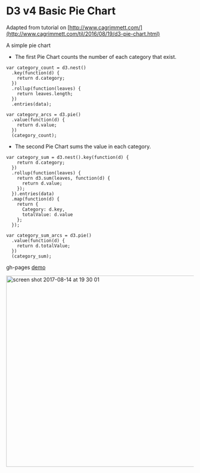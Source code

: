 # D3 v4 Basic Pie Chart

Adapted from tutorial on [http://www.cagrimmett.com/](http://www.cagrimmett.com/til/2016/08/19/d3-pie-chart.html)

A simple pie chart

* The first Pie Chart counts the number of each category that exist.

```
var category_count = d3.nest()
  .key(function(d) {
    return d.category;
  })
  .rollup(function(leaves) {
    return leaves.length;
  })
  .entries(data);

var category_arcs = d3.pie()
  .value(function(d) {
    return d.value;
  })
  (category_count);
```

* The second Pie Chart sums the value in each category.

```
var category_sum = d3.nest().key(function(d) {
    return d.category;
  })
  .rollup(function(leaves) {
    return d3.sum(leaves, function(d) {
      return d.value;
    });
  }).entries(data)
  .map(function(d) {
    return {
      Category: d.key,
      totalValue: d.value
    };
  });

var category_sum_arcs = d3.pie()
  .value(function(d) {
    return d.totalValue;
  })
  (category_sum);
```
gh-pages [demo](https://shanegibney.github.io/d3-v4-Basic-Pie-Chart/)

<img width="514" alt="screen shot 2017-08-14 at 19 30 01" src="https://user-images.githubusercontent.com/17167992/29285648-0dc3d752-8127-11e7-9015-e622422855a3.png">
